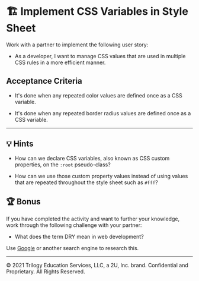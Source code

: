 # 🏗️ Implement CSS Variables in Style Sheet

Work with a partner to implement the following user story:

- As a developer, I want to manage CSS values that are used in multiple CSS rules in a more efficient manner.

## Acceptance Criteria

- It's done when any repeated color values are defined once as a CSS variable.

- It's done when any repeated border radius values are defined once as a CSS variable.

---

## 💡 Hints

- How can we declare CSS variables, also known as CSS custom properties, on the `:root` pseudo-class?

- How can we use those custom property values instead of using values that are repeated throughout the style sheet such as `#fff`?

## 🏆 Bonus

If you have completed the activity and want to further your knowledge, work through the following challenge with your partner:

- What does the term DRY mean in web development?

Use [Google](https://www.google.com) or another search engine to research this.

---

© 2021 Trilogy Education Services, LLC, a 2U, Inc. brand. Confidential and Proprietary. All Rights Reserved.
